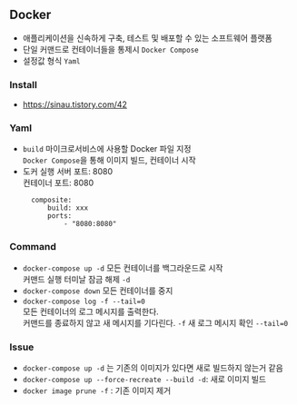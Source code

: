 ## Docker
- 애플리케이션을 신속하게 구축, 테스트 및 배포할 수 있는 소프트웨어 플랫폼
- 단일 커맨드로 컨테이너들을 통제시 `Docker Compose`
- 설정값 형식 `Yaml`

### Install
- https://sinau.tistory.com/42

### Yaml
- `build` 마이크로서비스에 사용할 Docker 파일 지정 <br>
  `Docker Compose`을 통해 이미지 빌드, 컨테이너 시작
- 도커 실행 서버 포트: 8080 <br>
  컨테이너 포트: 8080
  ```
    composite:
        build: xxx
        ports:
            - "8080:8080"
  ```

### Command
- `docker-compose up -d` 모든 컨테이너를 백그라운드로 시작 <br>
                         커맨드 실행 터미날 잠금 해제 `-d`
- `docker-compose down` 모든 컨테이너를 중지
- `docker-compose log -f --tail=0` <br>
  모든 컨테이너의 로그 메시지를 출력한다. <br>
  커맨드를 종료하지 않고 새 메시지를 기다린다. `-f`
  새 로그 메시지 확인 `--tail=0`
    
### Issue
- `docker-compose up -d` 는 기존의 이미지가 있다면 새로 빌드하지 않는거 같음
- `docker-compose up --force-recreate --build -d`: 새로 이미지 빌드
- `docker image prune -f` : 기존 이미지 제거


